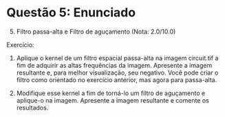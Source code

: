 # Questão 5: Enunciado

5) Filtro passa-alta e Filtro de aguçamento (Nota: 2.0/10.0)

Exercício:

1. Aplique o kernel de um filtro espacial passa-alta na imagem circuit.tif a fim de adquirir as altas frequências da imagem. Apresente a imagem resultante e, para melhor visualização, seu negativo. Você pode criar o filtro como orientado no exercício anterior, mas agora para passa-alta.

2. Modifique esse kernel a fim de torná-lo um filtro de aguçamento e aplique-o na imagem. Apresente a imagem resultante e comente os resultados.

